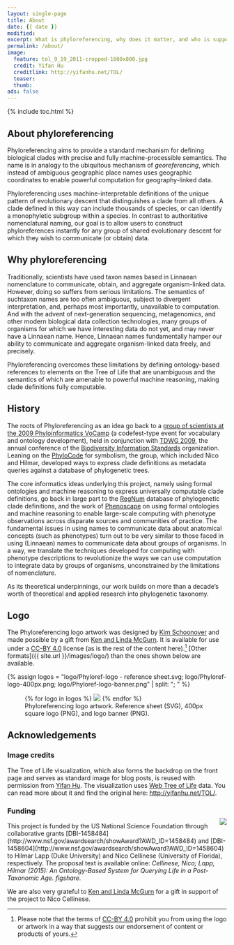 ```yaml
---
layout: single-page
title: About
date: {{ date }}
modified:
excerpt: What is phyloreferencing, why does it matter, and who is supporting it.
permalink: /about/
image:
  feature: tol_9_19_2011-cropped-1600x800.jpg
  credit: Yifan Hu
  creditlink: http://yifanhu.net/TOL/
  teaser:
  thumb:
ads: false
---
```


{% include toc.html %}

## About phyloreferencing 

Phyloreferencing aims to provide a standard mechanism for defining
biological clades with precise and fully machine-processible
semantics. The name is in analogy to the ubiquitous mechanism of
_georeferencing_, which instead of ambiguous geographic place names
uses geographic coordinates to enable powerful computation for
geography-linked data.

Phyloreferencing uses machine-interpretable definitions of the unique
pattern of evolutionary descent that distinguishes a clade from all
others. A clade defined in this way can include thousands of species,
or can identify a monophyletic subgroup within a species. In contrast
to authoritative nomenclatural naming, our goal is to allow users to
construct phyloreferences instantly for any group of shared
evolutionary descent for which they wish to communicate (or obtain)
data.

## Why phyloreferencing

Traditionally, scientists have used taxon names based in Linnaean
nomenclature to communicate, obtain, and aggregate organism-linked
data. However, doing so suffers from serious limitations. The
semantics of suchtaxon names are too often ambiguous, subject to
divergent interpretation, and, perhaps most importantly, unavailable
to computation. And with the advent of next-generation sequencing,
metagenomics, and other modern biological data collection
technologies, many groups of organisms for which we have interesting
data do not yet, and may never have a Linnaean name. Hence, Linnaean
names fundamentally hamper our ability to communicate and aggregate
organism-linked data freely, and precisely.

Phyloreferencing overcomes these limitations by defining
ontology-based references to elements on the Tree of Life that are
unambiguous and the semantics of which are amenable to powerful
machine reasoning, making clade definitions fully computable.

## History

The roots of Phyloreferencing as an idea go back to a [group of
scientists at the 2009 Phyloinformatics VoCamp][VoCamp subgroup] (a
codefest-type event for vocabulary and ontology development), held in
conjunction with [TDWG 2009], the annual conference of the [Biodiversity
Information Standards] organization. Leaning on the [PhyloCode] for
symbolism, the group, which included Nico and Hilmar, developed ways
to express clade definitions as metadata queries against a database of
phylogenetic trees.

The core informatics ideas underlying this project, namely using
formal ontologies and machine reasoning to express universally
computable clade definitions, go back in large part to the [RegNum]
database of phylogenetic clade definitions, and the work of [Phenoscape]
on using formal ontologies and machine reasoning to enable large-scale
computing with phenotype observations across disparate sources and
communities of practice. The fundamental issues in using names to
communicate data about anatomical concepts (such as phenotypes) turn
out to be very similar to those faced in using (Linnaean) names to
communicate data about groups of organisms. In a way, we translate the
techniques developed for computing with phenotype descriptions to
revolutionize the ways we can use computation to integrate data by
groups of organisms, unconstrained by the limitations of nomenclature.

As its theoretical underpinnings, our work builds on more than a
decade’s worth of theoretical and applied research into phylogenetic
taxonomy.

## Logo

The Phyloreferencing logo artwork was designed by [Kim Schoonover] and
made possible by a gift from [Ken and Linda McGurn]. It is available
for use under a [CC-BY 4.0] license (as is the rest of the content
here).[^1] [Other formats]({{ site.url }}/images/logo/) than the ones
shown below are available.

[^1]: Please note that the terms of [CC-BY 4.0] prohibit you from
      using the logo or artwork in a way that suggests our endorsement
      of content or products of yours.

{% assign logos = "logo/Phyloref-logo - reference sheet.svg; logo/Phyloref-logo-400px.png; logo/Phyloref-logo-banner.png" | split: "; " %}
<figure class="third">
  {% for logo in logos %}
  <a href="{{ site.url }}/images/{{ logo }}"><img src="{{ site.url }}/images/{{ logo }}"/></a>
  {% endfor %}
  <figcaption>Phyloreferencing logo artwork. Reference sheet (SVG),
  400px square logo (PNG), and logo banner (PNG).
  </figcaption>
</figure>


## Acknowledgements

### Image credits

The Tree of Life visualization, which also forms the backdrop on the
front page and serves as standard image for blog posts, is reused with
permission from [Yifan Hu]. The visualization uses
[Web Tree of Life][TolWeb] data. You can read more about it and find
the original here: <http://yifanhu.net/TOL/>.

### Funding

<div style="float: right; max-width: 128px; margin-top:
-10px;"><img src="http://www.nsf.gov/images/logos/nsf1.jpg"/></div>
This project is funded by the US National Science Foundation through
collaborative grants
[DBI-1458484](http://www.nsf.gov/awardsearch/showAward?AWD_ID=1458484)
and
[DBI-1458604](http://www.nsf.gov/awardsearch/showAward?AWD_ID=1458604)
to Hilmar Lapp (Duke University) and Nico Cellinese (University of
Florida), respectively. The proposal text is available online: <cite>Cellinese, Nico; Lapp, Hilmar (2015): An Ontology-Based System for Querying Life in a Post-Taxonomic Age. figshare. <https://dx.doi.org/10.6084/m9.figshare.1401984></cite>

We are also very grateful to [Ken and Linda McGurn] for a gift in
support of the project to Nico Cellinese.

[VoCamp subgroup]: https://www.evoio.org/wiki/Phyloreferencing_subgroup
[TDWG 2009]: http://www.tdwg.org/conference2009/
[Biodiversity Information Standards]: http://tdwg.org
[RegNum]: http://phyloregnum.org
[Phenoscape]: http://phenoscape.org
[PhyloCode]: https://www.ohio.edu/phylocode/
[Yifan Hu]: http://yifanhu.net/
[TolWeb]: http://www.tolweb.org/
[Kim Schoonover]: https://wikimediafoundation.org/wiki/User:Isarra
[Ken and Linda McGurn]: http://mcgurn.com/mcgurn4.htm
[CC-BY 4.0]: https://creativecommons.org/licenses/by/4.0/

